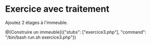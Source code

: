 # Exercice avec traitement

Ajoutez 2 étages à l'immeuble.

@[Construire un immeuble]({"stubs": ["exercice3.php"], "command": "/bin/bash run.sh exercice3.php"})